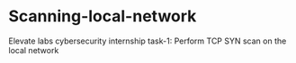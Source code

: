 # Scanning-local-network
Elevate labs cybersecurity internship task-1: Perform TCP SYN scan on the local network
